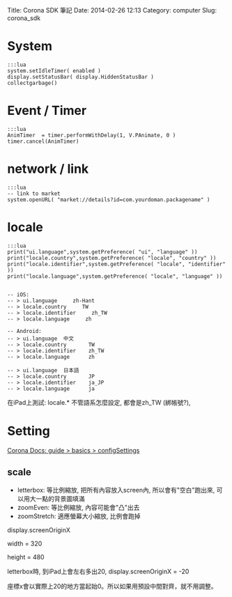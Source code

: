 Title: Corona SDK 筆記
Date: 2014-02-26 12:13
Category: computer
Slug: corona_sdk


# System

    :::lua
    system.setIdleTimer( enabled )
    display.setStatusBar( display.HiddenStatusBar )
    collectgarbage()


# Event / Timer

    :::lua
    AnimTimer  = timer.performWithDelay(1, V.PAnimate, 0 )
    timer.cancel(AnimTimer)


# network / link

    :::lua
    -- link to market
    system.openURL( "market://details?id=com.yourdoman.packagename" )


# locale

    :::lua
    print("ui.language",system.getPreference( "ui", "language" ))
    print("locale.country",system.getPreference( "locale", "country" ))
    print("locale.identifier",system.getPreference( "locale", "identifier" ))
    print("locale.language",system.getPreference( "locale", "language" ))


    -- iOS:
    -- > ui.language     zh-Hant
    -- > locale.country     TW
    -- > locale.identifier     zh_TW
    -- > locale.language     zh

    -- Android:
    -- > ui.language  中文
    -- > locale.country       TW
    -- > locale.identifier    zh_TW
    -- > locale.language      zh

    -- > ui.language  日本語
    -- > locale.country       JP
    -- > locale.identifier    ja_JP
    -- > locale.language      ja

在iPad上測試: locale.* 不管語系怎麼設定, 都會是zh_TW (綁帳號?),

# Setting

[Corona Docs: guide > basics > configSettings](http://docs.coronalabs.com/guide/basics/configSettings/)

## scale

* letterbox: 等比例縮放, 把所有內容放入screen內, 所以會有"空白"跑出來, 可以用大一點的背景圖填滿
* zoomEven: 等比例縮放, 內容可能會"凸"出去
* zoomStretch: 適應螢幕大小縮放, 比例會跑掉


display.screenOriginX

width = 320

height = 480

letterbox時, 到iPad上會左右多出20, display.screenOriginX = -20

座標x會以實際上20的地方當起始0。所以如果用預設中間對齊，就不用調整。

